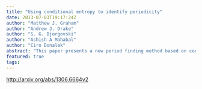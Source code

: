 ```yaml
---
title: "Using conditional entropy to identify periodicity"
date: 2013-07-03T19:17:24Z
author: "Matthew J. Graham"
author: "Andrew J. Drake"
author: "S. G. Djorgovski"
author: "Ashish A Mahabal"
author: "Ciro Donalek"
abstract: "This paper presents a new period finding method based on conditional entropy that is both efficient and accurate. We demonstrate its applicability on simulated and real data. We find that it has comparable performance to other information-based techniques with simulated data but is superior with real data, both for finding periods and just identifying periodic behaviour. In particular, it is robust against common aliasing issues found with other period-finding algorithms."
featured: true
tags:
---
```

http://arxiv.org/abs/1306.6664v2